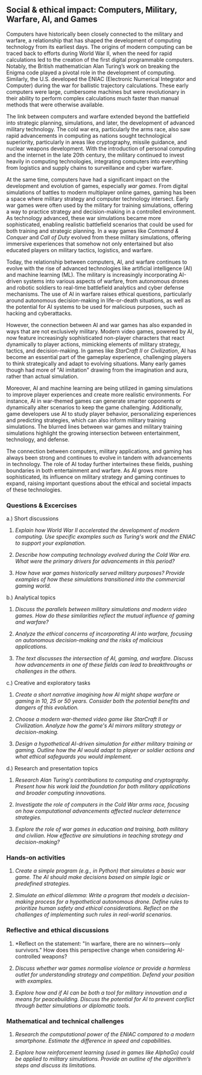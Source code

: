
## Social & ethical impact: Computers, Military, Warfare, AI, and Games

Computers have historically been closely connected to the military and warfare, a relationship that
has shaped the development of computing technology from its earliest days. The origins of modern computing
can be traced back to efforts during World War II, when the need for rapid calculations led to the creation
of the first digital programmable computers. Notably, the British mathematician Alan Turing’s work on
breaking the Enigma code played a pivotal role in the development of computing. Similarly, the U.S.
developed the ENIAC (Electronic Numerical Integrator and Computer) during the war for ballistic
trajectory calculations. These early computers were large, cumbersome machines but were revolutionary
in their ability to perform complex calculations much faster than manual methods that were otherwise
available.

The link between computers and warfare extended beyond the battlefield into strategic planning, simulations,
and later, the development of advanced military technology. The cold war era, particularly the arms race,
also saw rapid advancements in computing as nations sought technological superiority, particularly in areas
like cryptography, missile guidance, and nuclear weapons development. With the introduction of personal
computing and the internet in the late 20th century, the military continued to invest heavily in computing
technologies, integrating computers into everything from logistics and supply chains to surveillance and
cyber warfare.

At the same time, computers have had a significant impact on the development and evolution of games, especially
*war games*. From digital simulations of battles to modern multiplayer online games, gaming has been
a space where military strategy and computer technology intersect. Early war games were often used by the military
for training simulations, offering a way to practice strategy and decision-making in a controlled environment.
As technology advanced, these war simulations became more sophisticated, enabling realistic battlefield scenarios
that could be used for both training and strategic planning. In a way games like *Command & Conquer* and
*Call of Duty* evolved from these military simulations, offering immersive experiences that somehow not only
entertained but also educated players on military tactics, logistics, and warfare.

Today, the relationship between computers, AI, and warfare continues to evolve with the rise of advanced technologies
like artificial intelligence (AI) and machine learning (ML). The military is increasingly incorporating AI-driven
systems into various aspects of warfare, from autonomous drones and robotic soldiers to real-time battlefield
analytics and cyber defense mechanisms. The use of AI in warfare raises ethical questions, particularly around
autonomous decision-making in life-or-death situations, as well as the potential for AI systems to be used for
malicious purposes, such as hacking and cyberattacks.

However, the connection between AI and war games has also expanded in ways that are not exclusively military.
Modern video games, powered by AI, now feature increasingly sophisticated non-player characters
that react dynamically to player actions, mimicking elements of military strategy, tactics, and decision-making.
In games like *StarCraft II* or *Civilization*, AI has become an essential part of the gameplay experience,
challenging players to think strategically and adapt to evolving situations. Many early games though had more
of "AI imitation" drawing from the imagination and aura, rather than actual simulation.

Moreover, AI and machine learning are being utilized in gaming simulations to improve player experiences and create
more realistic environments. For instance, AI in war-themed games can generate smarter opponents or dynamically alter
scenarios to keep the game challenging. Additionally, game developers use AI to study player behavior, personalizing
experiences and predicting strategies, which can also inform military training simulations. The blurred lines between
war games and military training simulations highlight the growing intersection between entertainment, technology,
and defense.

The connection between computers, military applications, and gaming has always been strong and continues to evolve in
tandem with advancements in technology. The role of AI today further intertwines these fields, pushing boundaries in
both entertainment and warfare. As AI grows more sophisticated, its influence on military strategy and gaming continues
to expand, raising important questions about the ethical and societal impacts of these technologies.


### Questions & Excercises

a.) Short discussions

1. *Explain how World War II accelerated the development of modern computing. Use specific examples
    such as Turing's work and the ENIAC to support your explanation.*

2. *Describe how computing technology evolved during the Cold War era. What were the primary drivers
   for advancements in this period?*

3. *How have war games historically served military purposes? Provide examples of how
   these simulations transitioned into the commercial gaming world.*

b.) Analytical topics

1. *Discuss the parallels between military simulations and modern video games. How do these similarities
   reflect the mutual influence of gaming and warfare?*

2. *Analyze the ethical concerns of incorporating AI into warfare, focusing on autonomous decision-making
   and the risks of malicious applications.*

3. *The text discusses the intersection of AI, gaming, and warfare. Discuss how advancements in one of these
   fields can lead to breakthroughs or challenges in the others.*

c.) Creative and exploratory tasks

1. *Create a short narrative imagining how AI might shape warfare or gaming in 10, 25 or 50 years.
   Consider both the potential benefits and dangers of this evolution.*

2. *Choose a modern war-themed video game like *StarCraft II* or *Civilization*. Analyze how the game's AI
   mirrors military strategy or decision-making.*

3. *Design a hypothetical AI-driven simulation for either military training or gaming. Outline how the AI
   would adapt to player or soldier actions and what ethical safeguards you would implement.*

d.) Research and presentation topics

1. *Research Alan Turing's contributions to computing and cryptography. Present how his work laid the
   foundation for both military applications and broader computing innovations.*

2. *Investigate the role of computers in the Cold War arms race, focusing on how computational advancements
   affected nuclear deterrence strategies.*

3. *Explore the role of war games in education and training, both military and civilian. How effective are
   simulations in teaching strategy and decision-making?*


### Hands-on activities

1. *Create a simple program (e.g., in Python) that simulates a basic war game. The AI should make decisions
   based on simple logic or predefined strategies.*

2. *Simulate an ethical dilemma: Write a program that models a decision-making process for a hypothetical
   autonomous drone. Define rules to prioritize human safety and ethical considerations. Reflect on the
   challenges of implementing such rules in real-world scenarios.*


### Reflective and ethical discussions

1. *Reflect on the statement: "In warfare, there are no winners—only survivors." How does this perspective
   change when considering AI-controlled weapons?

2. *Discuss whether war games normalise violence or provide a harmless outlet for understanding strategy
   and competition. Defend your position with examples.*

3. *Explore how and if AI can be both a tool for military innovation and a means for peacebuilding. Discuss
   the potential for AI to prevent conflict through better simulations or diplomatic tools.*


### Mathematical and technical challenges

1. *Research the computational power of the ENIAC compared to a modern smartphone. Estimate the difference in
   speed and capabilities.*

2. *Explore how reinforcement learning (used in games like *AlphaGo*) could be applied to military simulations.
   Provide an outline of the algorithm’s steps and discuss its limitations.*

